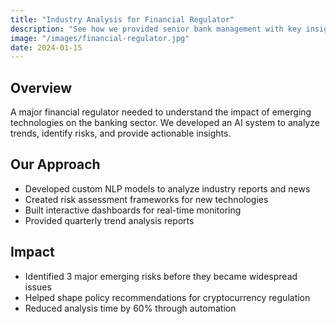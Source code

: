 ```yaml
---
title: "Industry Analysis for Financial Regulator"
description: "See how we provided senior bank management with key insights into emerging technologies and potential risks using AI-powered analysis."
image: "/images/financial-regulator.jpg"
date: 2024-01-15
---
```


## Overview

A major financial regulator needed to understand the impact of emerging technologies on the banking sector. We developed an AI system to analyze trends, identify risks, and provide actionable insights.

## Our Approach

- Developed custom NLP models to analyze industry reports and news
- Created risk assessment frameworks for new technologies
- Built interactive dashboards for real-time monitoring
- Provided quarterly trend analysis reports

## Impact

- Identified 3 major emerging risks before they became widespread issues
- Helped shape policy recommendations for cryptocurrency regulation
- Reduced analysis time by 60% through automation